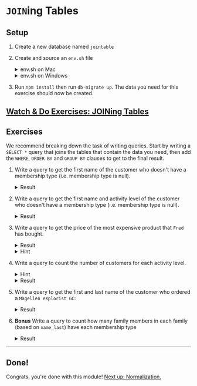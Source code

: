 # `JOIN`ing Tables

## Setup

1. Create a new database named `jointable`
1. Create and source an `env.sh` file

    <details><summary>
    env.sh on Mac
    </summary><p>

    ```sh
    export DATABASE_URL=postgresql://postgres@localhost/jointable
    ```

    </p></details>

    <details><summary>
    env.sh on Windows
    </summary><p>

    ```sh
    # Use the password you set during Postgres installation
    export DATABASE_URL=postgresql://postgres:YOUR POSTGRES PASSWORD HERE@localhost/pg_node
    ```

    </p></details>
1. Run `npm install` then run `db-migrate up`. The data you need for this
exercise should now be created.

## [Watch & Do Exercises: JOINing Tables](https://vimeo.com/241210458)

## Exercises

We recommend breaking down the task of writing queries. Start by writing a
`SELECT *` query that joins the tables that contain the data you need, then add
the `WHERE`, `ORDER BY` and `GROUP BY` clauses to get to the final result.

1. Write a query to get the first name of the customer who doesn't have a membership type
(i.e. membership type is null).

    <details><summary>
    Result
    </summary><p>

    | name_first |
    | ---- |
    | Bam bam |

    </p></details>

1. Write a query to get the first name and activity level of the customer who
doesn't have a membership type (i.e. membership type is null).

    <details><summary>
    Result
    </summary><p>

    | name_first |   level|
    |------------|-----------|
    | Bam bam    | Strenuous|

    </p></details>

1. Write a query to get the price of the most expensive product that `Fred`
has bought.

    <details><summary>
    Result
    </summary><p>

    | max |
    | --- |
    | 299 |

    </p></details>

    <details><summary>
    Hint
    </summary><p>

    Write a query to get all the products `Fred` has bought then use
    `MAX(price)` to find the row with the highest price.

    </p></details>

1. Write a query to count the number of customers for each activity level.

    <details><summary>
    Hint
    </summary><p>

    Join the `customers` table to the `activity_levels` table and use a
    `GROUP BY` clause to count the number of customers for each activity level.

    </p></details>

    <details><summary>
    Result
    </summary><p>

    | level | count |
    | -- | -- |
    | Regular | 2 |
    | Couch potato | 1 |
    | Strenuous | 2 |
    | Moderate | 1 |

    </p></details>

1. Write a query to get the first and last name of the customer who ordered
a `Magellen eXplorist GC`:

    <details><summary>
    Result
    </summary><p>

    | name_first | name_last  |
    |------------|------------|
    | Wilma      | Flintstone|

    </p></details>

1. **Bonus** Write a query to count how many family members in each family
(based on `name_last`) have each membership type

    <details><summary>
    Result
    </summary><p>

    | name_last  |   name   | count |
    |------------|----------|-------|
    | Flintstone | premium  |     2|
    | Rubble     | regular  |     1|
    | Flintstone | inactive |     1|
    | Rubble     | charter  |     1|

    </p></details>

---

## Done!

Congrats, you're done with this module!
[Next up: Normalization.](../normalize)
